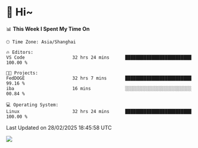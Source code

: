 # 👋 Hi~

<!--START_SECTION:waka-->
📊 **This Week I Spent My Time On** 

```text
🕑︎ Time Zone: Asia/Shanghai

🔥 Editors: 
VS Code                  32 hrs 24 mins      █████████████████████████   100.00 % 

🐱‍💻 Projects: 
FedDOGE                  32 hrs 7 mins       █████████████████████████   99.16 % 
iba                      16 mins             ░░░░░░░░░░░░░░░░░░░░░░░░░   00.84 % 

💻 Operating System: 
Linux                    32 hrs 24 mins      █████████████████████████   100.00 % 
```


 Last Updated on 28/02/2025 18:45:58 UTC
<!--END_SECTION:waka-->

![](https://komarev.com/ghpvc/?username=lvdongyi&label=Profile%20views&color=0e75b6&style=flat)

<!---
lvdongyi/lvdongyi is a ✨ special ✨ repository because its `README.md` (this file) appears on your GitHub profile.
You can click the Preview link to take a look at your changes.
--->
